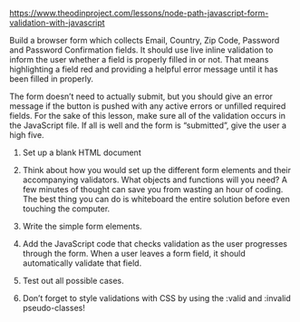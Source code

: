 https://www.theodinproject.com/lessons/node-path-javascript-form-validation-with-javascript

Build a browser form which collects Email, Country, Zip Code, Password and Password Confirmation fields. It should use live inline validation to inform the user whether a field is properly filled in or not. That means highlighting a field red and providing a helpful error message until it has been filled in properly.

The form doesn’t need to actually submit, but you should give an error message if the button is pushed with any active errors or unfilled required fields. For the sake of this lesson, make sure all of the validation occurs in the JavaScript file. If all is well and the form is “submitted”, give the user a high five.

1. Set up a blank HTML document

2. Think about how you would set up the different form elements and their accompanying validators. What objects and functions will you need? A few minutes of thought can save you from wasting an hour of coding. The best thing you can do is whiteboard the entire solution before even touching the computer.

3. Write the simple form elements.

4. Add the JavaScript code that checks validation as the user progresses through the form. When a user leaves a form field, it should automatically validate that field.

5. Test out all possible cases.

6. Don’t forget to style validations with CSS by using the :valid and :invalid pseudo-classes!